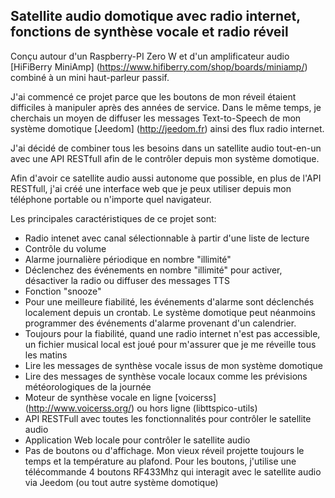 ## Satellite audio domotique avec radio internet, fonctions de synthèse vocale et radio réveil  
  
Conçu autour d'un Raspberry-PI Zero W et d'un amplificateur audio [HiFiBerry MiniAmp] (https://www.hifiberry.com/shop/boards/miniamp/) combiné à un mini haut-parleur passif.  
  
J'ai commencé ce projet parce que les boutons de mon réveil étaient difficiles à manipuler après des années de service. Dans le même temps, je cherchais un moyen de diffuser les messages Text-to-Speech de mon système domotique [Jeedom] (http://jeedom.fr) ainsi des flux radio internet.  
  
J'ai décidé de combiner tous les besoins dans un satellite audio tout-en-un avec une API RESTfull afin de le contrôler depuis mon système domotique.  
  
Afin d'avoir ce satellite audio aussi autonome que possible, en plus de l'API RESTfull, j'ai créé une interface web que je peux utiliser depuis mon téléphone portable ou n'importe quel navigateur.  
  
Les principales caractéristiques de ce projet sont:  
- Radio intenet avec canal sélectionnable à partir d'une liste de lecture  
- Contrôle du volume  
- Alarme journalière périodique en nombre "illimité"
- Déclenchez des événements en nombre "illimité" pour activer, désactiver la radio ou diffuser des messages TTS  
- Fonction "snooze"
- Pour une meilleure fiabilité, les événements d'alarme sont déclenchés localement depuis un crontab. Le système domotique peut néanmoins programmer des événements d'alarme provenant d'un calendrier.  
- Toujours pour la fiabilité, quand une radio internet n'est pas accessible, un fichier musical local est joué pour m'assurer que je me réveille tous les matins  
- Lire les messages de synthèse vocale issus de mon système domotique  
- Lire des messages  de synthèse vocale locaux comme les prévisions météorologiques de la journée  
- Moteur de synthèse vocale en ligne [voicerss] (http://www.voicerss.org/) ou hors ligne (libttspico-utils)  
- API RESTFull avec toutes les fonctionnalités pour contrôler le satellite audio  
- Application Web locale pour contrôler le satellite audio  
- Pas de boutons ou d'affichage. Mon vieux réveil projette toujours le temps et la température au plafond. Pour les boutons, j'utilise une télécommande 4 boutons RF433Mhz qui interagit avec le satellite audio via Jeedom (ou tout autre système domotique)

